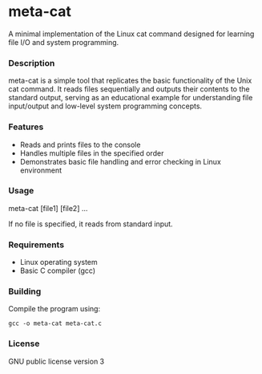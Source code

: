 # meta-cat

A minimal implementation of the Linux cat command designed for learning file I/O and system programming.

### Description

meta-cat is a simple tool that replicates the basic functionality of the Unix cat command. It reads files sequentially and outputs their contents to the standard output, serving as an educational example for understanding file input/output and low-level system programming concepts.

### Features

- Reads and prints files to the console
- Handles multiple files in the specified order
- Demonstrates basic file handling and error checking in Linux environment

### Usage

meta-cat [file1] [file2] ...

If no file is specified, it reads from standard input.

### Requirements

- Linux operating system
- Basic C compiler (gcc)

### Building

Compile the program using:

    gcc -o meta-cat meta-cat.c

### License

GNU public license version 3
